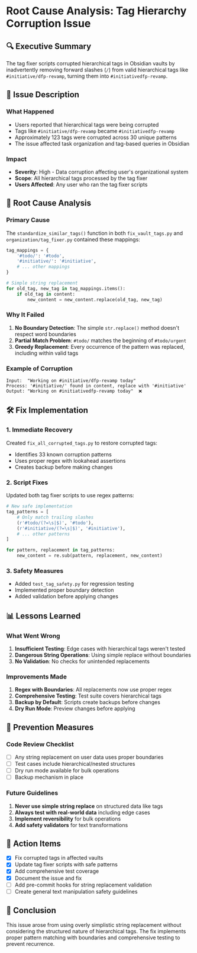 # Root Cause Analysis: Tag Hierarchy Corruption Issue

## 🔍 Executive Summary
The tag fixer scripts corrupted hierarchical tags in Obsidian vaults by inadvertently removing forward slashes (`/`) from valid hierarchical tags like `#initiative/dfp-revamp`, turning them into `#initiativedfp-revamp`.

## 🐛 Issue Description
### What Happened
- Users reported that hierarchical tags were being corrupted
- Tags like `#initiative/dfp-revamp` became `#initiativedfp-revamp`
- Approximately 123 tags were corrupted across 30 unique patterns
- The issue affected task organization and tag-based queries in Obsidian

### Impact
- **Severity**: High - Data corruption affecting user's organizational system
- **Scope**: All hierarchical tags processed by the tag fixer
- **Users Affected**: Any user who ran the tag fixer scripts

## 🔬 Root Cause Analysis

### Primary Cause
The `standardize_similar_tags()` function in both `fix_vault_tags.py` and `organization/tag_fixer.py` contained these mappings:

```python
tag_mappings = {
    '#todo/': '#todo',
    '#initiative/': '#initiative',
    # ... other mappings
}

# Simple string replacement
for old_tag, new_tag in tag_mappings.items():
    if old_tag in content:
        new_content = new_content.replace(old_tag, new_tag)
```

### Why It Failed
1. **No Boundary Detection**: The simple `str.replace()` method doesn't respect word boundaries
2. **Partial Match Problem**: `#todo/` matches the beginning of `#todo/urgent`
3. **Greedy Replacement**: Every occurrence of the pattern was replaced, including within valid tags

### Example of Corruption
```
Input:  "Working on #initiative/dfp-revamp today"
Process: '#initiative/' found in content, replace with '#initiative'
Output: "Working on #initiativedfp-revamp today"  ❌
```

## 🛠️ Fix Implementation

### 1. Immediate Recovery
Created `fix_all_corrupted_tags.py` to restore corrupted tags:
- Identifies 33 known corruption patterns
- Uses proper regex with lookahead assertions
- Creates backup before making changes

### 2. Script Fixes
Updated both tag fixer scripts to use regex patterns:
```python
# New safe implementation
tag_patterns = [
    # Only match trailing slashes
    (r'#todo/(?=\s|$)', '#todo'),
    (r'#initiative/(?=\s|$)', '#initiative'),
    # ... other patterns
]

for pattern, replacement in tag_patterns:
    new_content = re.sub(pattern, replacement, new_content)
```

### 3. Safety Measures
- Added `test_tag_safety.py` for regression testing
- Implemented proper boundary detection
- Added validation before applying changes

## 📊 Lessons Learned

### What Went Wrong
1. **Insufficient Testing**: Edge cases with hierarchical tags weren't tested
2. **Dangerous String Operations**: Using simple replace without boundaries
3. **No Validation**: No checks for unintended replacements

### Improvements Made
1. **Regex with Boundaries**: All replacements now use proper regex
2. **Comprehensive Testing**: Test suite covers hierarchical tags
3. **Backup by Default**: Scripts create backups before changes
4. **Dry Run Mode**: Preview changes before applying

## 🚀 Prevention Measures

### Code Review Checklist
- [ ] Any string replacement on user data uses proper boundaries
- [ ] Test cases include hierarchical/nested structures
- [ ] Dry run mode available for bulk operations
- [ ] Backup mechanism in place

### Future Guidelines
1. **Never use simple string replace** on structured data like tags
2. **Always test with real-world data** including edge cases
3. **Implement reversibility** for bulk operations
4. **Add safety validators** for text transformations

## 📝 Action Items
- [x] Fix corrupted tags in affected vaults
- [x] Update tag fixer scripts with safe patterns
- [x] Add comprehensive test coverage
- [x] Document the issue and fix
- [ ] Add pre-commit hooks for string replacement validation
- [ ] Create general text manipulation safety guidelines

## 🎯 Conclusion
This issue arose from using overly simplistic string replacement without considering the structured nature of hierarchical tags. The fix implements proper pattern matching with boundaries and comprehensive testing to prevent recurrence.